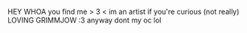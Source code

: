 HEY WHOA you find me > 3 <
im an artist if you're curious (not really) 
LOVING GRIMMJOW :3 anyway dont my oc lol
